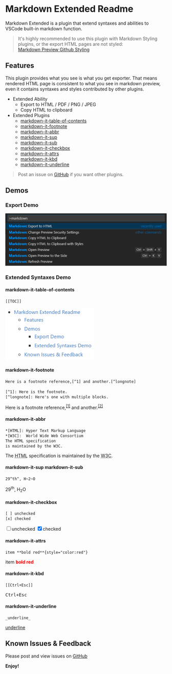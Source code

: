 # Markdown Extended Readme

Markdown Extended is a plugin that extend syntaxes and abilities to VSCode built-in markdown function.

> It's highly recommended to use this plugin with Markdown Styling plugins, or the export HTML pages are not styled:  
> [Markdown Preview Github Styling](https://marketplace.visualstudio.com/items?itemName=bierner.markdown-preview-github-styles)

## Features

This plugin provides what you see is what you get exporter. That means rendered HTML page is consistent to what you see in markdown preview, even it contains syntaxes and styles contributed by other plugins.

- Extended Ability
    - Export to HTML / PDF / PNG / JPEG
    - Copy HTML to clipboard
- Extended Plugins
    - [markdown-it-table-of-contents](https://www.npmjs.com/package/markdown-it-table-of-contents)
    - [markdown-it-footnote](https://www.npmjs.com/package/markdown-it-footnote)
    - [markdown-it-abbr](https://www.npmjs.com/package/markdown-it-abbr)
    - [markdown-it-sup](https://www.npmjs.com/package/markdown-it-sup)
    - [markdown-it-sub](https://www.npmjs.com/package/markdown-it-sub)
    - [markdown-it-checkbox](https://www.npmjs.com/package/markdown-it-checkbox)
    - [markdown-it-attrs](https://www.npmjs.com/package/markdown-it-attrs)
    - [markdown-it-kbd](https://www.npmjs.com/package/markdown-it-kbd)
    - [markdown-it-underline](https://www.npmjs.com/package/markdown-it-underline)

> Post an issue on [GitHub][issues] if you want other plugins.

## Demos

### Export Demo

![command](./images/command-demo.png)

### Extended Syntaxes Demo

#### markdown-it-table-of-contents

    [[TOC]]

![toc](./images/toc-demo.png)

#### markdown-it-footnote

    Here is a footnote reference,[^1] and another.[^longnote]

    [^1]: Here is the footnote.
    [^longnote]: Here's one with multiple blocks.

<p data-line="6" class="code-line">Here is a footnote reference,<sup class="footnote-ref"><a href="#fn1" id="fnref1">[1]</a></sup> and another.<sup class="footnote-ref"><a href="#fn2" id="fnref2">[2]</a></sup></p>

#### markdown-it-abbr

    *[HTML]: Hyper Text Markup Language
    *[W3C]:  World Wide Web Consortium
    The HTML specification
    is maintained by the W3C.

<p data-line="15" class="code-line">The <abbr title="Hyper Text Markup Language">HTML</abbr> specification
is maintained by the <abbr title="World Wide Web Consortium">W3C</abbr>.</p>

#### markdown-it-sup markdown-it-sub

    29^th^, H~2~O

<p data-line="20" class="code-line">29<sup>th</sup>, H<sub>2</sub>O</p>

#### markdown-it-checkbox

    [ ] unchecked
    [x] checked

<p data-line="24" class="code-line"><input type="checkbox" id="checkbox71"><label for="checkbox71">unchecked</label>
<input type="checkbox" id="checkbox70" checked="true"><label for="checkbox70">checked</label></p>


#### markdown-it-attrs

    item **bold red**{style="color:red"}

<p data-line="40" class="code-line">item <strong style="color:red">bold red</strong></p>

#### markdown-it-kbd

    [[Ctrl+Esc]]

<p data-line="44" class="code-line"><kbd>Ctrl+Esc</kbd></p>

#### markdown-it-underline

    _underline_

<p data-line="48" class="code-line"><u>underline</u></p>

## Known Issues & Feedback

Please post and view issues on [GitHub][issues]

**Enjoy!**

[issues]: https://github.com/qjebbs/vscode-markdown-extended/issues "Post issues"